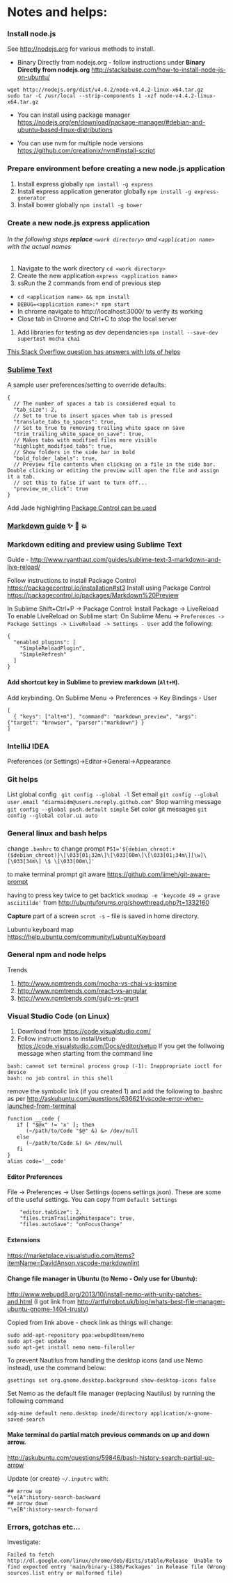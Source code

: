 # Notes and helps:

### Install node.js
See http://nodejs.org for various methods to install.

* Binary Directly from nodejs.org - follow instructions under **Binary Directly from nodejs.org** http://stackabuse.com/how-to-install-node-js-on-ubuntu/
```
wget http://nodejs.org/dist/v4.4.2/node-v4.4.2-linux-x64.tar.gz
sudo tar -C /usr/local --strip-components 1 -xzf node-v4.4.2-linux-x64.tar.gz
```
* You can install using package manager https://nodejs.org/en/download/package-manager/#debian-and-ubuntu-based-linux-distributions

* You can use nvm for multiple node versions https://github.com/creationix/nvm#install-script

### Prepare environment before creating a new node.js application
1. Install express globally ```npm install -g express```
1. Install express application generator globally ```npm install -g express-generator```
1. Install bower globally ```npm install -g bower```

### Create a new node.js express application
###### In the following steps **replace** `<work directory>` and `<application name>` with the actual names
1. Navigate to the work directory ```cd <work directory>```
1. Create the new application ```express <application name>```
1. ssRun the 2 commands from end of previous step
  * ```cd <application name> && npm install```
  * ```DEBUG=<application name>:* npm start```
  * In chrome navigate to http://localhost:3000/ to verify its working
  * Close tab in Chrome and Ctrl+C to stop the local server
1. Add libraries for testing as dev dependancies ```npm install --save-dev supertest mocha chai```

[This Stack Overflow question has answers with lots of helps](http://stackoverflow.com/questions/2353818/how-do-i-get-started-with-node-js)

### [Sublime Text](https://www.sublimetext.com/)
A sample user preferences/setting to override defaults:
```
{
  // The number of spaces a tab is considered equal to
  "tab_size": 2,
  // Set to true to insert spaces when tab is pressed
  "translate_tabs_to_spaces": true,
  // Set to true to removing trailing white space on save
  "trim_trailing_white_space_on_save": true,
  // Makes tabs with modified files more visible
  "highlight_modified_tabs": true,
  // Show folders in the side bar in bold
  "bold_folder_labels": true,
  // Preview file contents when clicking on a file in the side bar. Double clicking or editing the preview will open the file and assign it a tab.
  // set this to false if want to turn off...
  "preview_on_click": true
}
```
Add Jade highlighting [Package Control can be used](https://github.com/davidrios/jade-tmbundle#using-package-control-in-sublime-text-23)

### [Markdown guide](https://guides.github.com/features/mastering-markdown/) :sparkles: :camel: :boom:

### Markdown editing and preview using Sublime Text
Guide - http://www.ryanthaut.com/guides/sublime-text-3-markdown-and-live-reload/

Follow instructions to install Package Control https://packagecontrol.io/installation#st3
Install using Package Control https://packagecontrol.io/packages/Markdown%20Preview

In Sublime Shift+Ctrl+P -> Package Control: Install Package -> LiveReload
To enable LiveReload on Sublime start:
  On Sublime Menu -> `Preferences -> Package Settings -> LiveReload -> Settings - User` add the following:
```
{
  "enabled_plugins": [
    "SimpleReloadPlugin",
    "SimpleRefresh"
  ]
}
```

#### Add shortcut key in Sublime to preview markdown (`Alt+M`).
Add keybinding. On Sublime Menu -> Preferences -> Key Bindings - User
```
[
  { "keys": ["alt+m"], "command": "markdown_preview", "args": {"target": "browser", "parser":"markdown"} }
]
```

### IntelliJ IDEA
Preferences (or Settings)->Editor->General->Appearance

### Git helps
List global config ` git config --global -l`
Set email `git config --global user.email "diarmaidm@users.noreply.github.com"`
Stop warning message `git config --global push.default simple`
Set color git messages `git config --global color.ui auto`

### General linux and bash helps
change `.bashrc` to change prompt `PS1='${debian_chroot:+($debian_chroot)}\[\033[01;32m\]\[\033[00m\]\[\033[01;34m\][\w]\[\033[34m\] \$ \[\033[00m\]'`

to make terminal prompt git aware https://github.com/jimeh/git-aware-prompt

having to press key twice to get backtick `xmodmap -e 'keycode 49 = grave asciitilde'` from http://ubuntuforums.org/showthread.php?t=1332160

**Capture** part of a screen `scrot -s` - file is saved in home directory.

Lubuntu keyboard map https://help.ubuntu.com/community/Lubuntu/Keyboard


### General npm and node helps

Trends
1. http://www.npmtrends.com/mocha-vs-chai-vs-jasmine
1. http://www.npmtrends.com/react-vs-angular
1. http://www.npmtrends.com/gulp-vs-grunt


### Visual Studio Code (on Linux)
1. Download from https://code.visualstudio.com/
1. Follow instructions to install/setup https://code.visualstudio.com/Docs/editor/setup
If you get the follwoing message when starting from the command line
```
bash: cannot set terminal process group (-1): Inappropriate ioctl for device
bash: no job control in this shell
```
remove the symbolic link (if you created 1) and add the following to .bashrc as per http://askubuntu.com/questions/636621/vscode-error-when-launched-from-terminal
```
function __code {
   if [ "$@x" != 'x' ]; then
      (~/path/to/Code "$@" &) &> /dev/null
   else
      (~/path/to/Code &) &> /dev/null
   fi
}
alias code='__code'
```

#### Editor Preferences

File -> Preferences -> User Settings (opens settings.json).
  These are some of the useful settings. You can copy from `Default Settings`
```
    "editor.tabSize": 2,
    "files.trimTrailingWhitespace": true,
    "files.autoSave": "onFocusChange"
```

#### Extensions

https://marketplace.visualstudio.com/items?itemName=DavidAnson.vscode-markdownlint

#### Change file manager in Ubuntu (to Nemo - Only use for Ubuntu):
http://www.webupd8.org/2013/10/install-nemo-with-unity-patches-and.html
(I got link from http://artfulrobot.uk/blog/whats-best-file-manager-ubuntu-gnome-1404-trusty)

Copied from link above - check link as things will change:
```
sudo add-apt-repository ppa:webupd8team/nemo
sudo apt-get update
sudo apt-get install nemo nemo-fileroller
```

To prevent Nautilus from handling the desktop icons (and use Nemo instead), use the command below:
```
gsettings set org.gnome.desktop.background show-desktop-icons false
```
Set Nemo as the default file manager (replacing Nautilus) by running the following command
```
xdg-mime default nemo.desktop inode/directory application/x-gnome-saved-search
```

#### Make terminal do partial match previous commands on up and down arrow.
http://askubuntu.com/questions/59846/bash-history-search-partial-up-arrow

Update (or create) `~/.inputrc` with:
```
## arrow up
"\e[A":history-search-backward
## arrow down
"\e[B":history-search-forward
```


### Errors, gotchas etc...
Investigate:
```
Failed to fetch http://dl.google.com/linux/chrome/deb/dists/stable/Release  Unable to find expected entry 'main/binary-i386/Packages' in Release file (Wrong sources.list entry or malformed file)
```